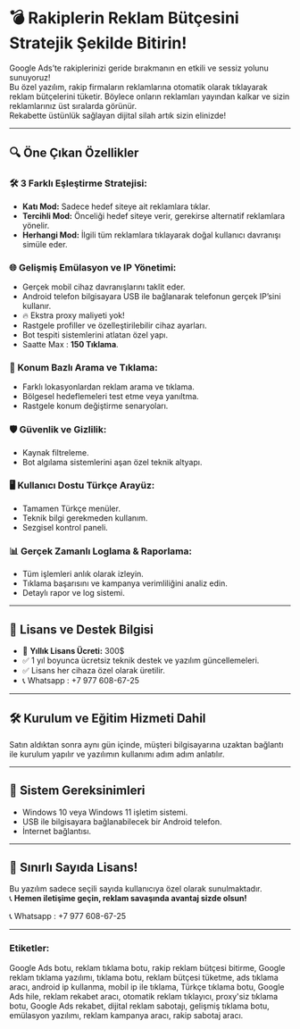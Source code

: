 # 💣 Rakiplerin Reklam Bütçesini Stratejik Şekilde Bitirin!

Google Ads’te rakiplerinizi geride bırakmanın en etkili ve sessiz yolunu sunuyoruz!  
Bu özel yazılım, rakip firmaların reklamlarına otomatik olarak tıklayarak reklam bütçelerini tüketir. Böylece onların reklamları yayından kalkar ve sizin reklamlarınız üst sıralarda görünür.  
Rekabette üstünlük sağlayan dijital silah artık sizin elinizde!

---

## 🔍 Öne Çıkan Özellikler

### 🛠️ 3 Farklı Eşleştirme Stratejisi:
- **Katı Mod:** Sadece hedef siteye ait reklamlara tıklar.
- **Tercihli Mod:** Önceliği hedef siteye verir, gerekirse alternatif reklamlara yönelir.
- **Herhangi Mod:** İlgili tüm reklamlara tıklayarak doğal kullanıcı davranışı simüle eder.

### 🌐 Gelişmiş Emülasyon ve IP Yönetimi:
- Gerçek mobil cihaz davranışlarını taklit eder.
- Android telefon bilgisayara USB ile bağlanarak telefonun gerçek IP’sini kullanır.
- 🔥 Ekstra proxy maliyeti yok!
- Rastgele profiller ve özelleştirilebilir cihaz ayarları.
- Bot tespiti sistemlerini atlatan özel yapı.
- Saatte Max : **150 Tıklama**.

### 📍 Konum Bazlı Arama ve Tıklama:
- Farklı lokasyonlardan reklam arama ve tıklama.
- Bölgesel hedeflemeleri test etme veya yanıltma.
- Rastgele konum değiştirme senaryoları.

### 🛡️ Güvenlik ve Gizlilik:
- Kaynak filtreleme.
- Bot algılama sistemlerini aşan özel teknik altyapı.

### 🖥️ Kullanıcı Dostu Türkçe Arayüz:
- Tamamen Türkçe menüler.
- Teknik bilgi gerekmeden kullanım.
- Sezgisel kontrol paneli.

### 📊 Gerçek Zamanlı Loglama & Raporlama:
- Tüm işlemleri anlık olarak izleyin.
- Tıklama başarısını ve kampanya verimliliğini analiz edin.
- Detaylı rapor ve log sistemi.

---

## 💸 Lisans ve Destek Bilgisi

- 🎯 **Yıllık Lisans Ücreti:** 300$
- ✅ 1 yıl boyunca ücretsiz teknik destek ve yazılım güncellemeleri.
- ✅ Lisans her cihaza özel olarak üretilir.
- 📞 Whatsapp : +7 977 608-67-25

---

## 🛠️ Kurulum ve Eğitim Hizmeti Dahil

Satın aldıktan sonra aynı gün içinde, müşteri bilgisayarına uzaktan bağlantı ile kurulum yapılır ve yazılımın kullanımı adım adım anlatılır.

---

## 🧰 Sistem Gereksinimleri

- Windows 10 veya Windows 11 işletim sistemi.
- USB ile bilgisayara bağlanabilecek bir Android telefon.
- İnternet bağlantısı.

---

## 🚀 Sınırlı Sayıda Lisans!

Bu yazılım sadece seçili sayıda kullanıcıya özel olarak sunulmaktadır.  
📞 **Hemen iletişime geçin, reklam savaşında avantaj sizde olsun!**

📞 Whatsapp : +7 977 608-67-25

---

### Etiketler:
Google Ads botu, reklam tıklama botu, rakip reklam bütçesi bitirme, Google reklam tıklama yazılımı, tıklama botu, reklam bütçesi tüketme, ads tıklama aracı, android ip kullanma, mobil ip ile tıklama, Türkçe tıklama botu, Google Ads hile, reklam rekabet aracı, otomatik reklam tıklayıcı, proxy'siz tıklama botu, Google Ads rekabet, dijital reklam sabotajı, gelişmiş tıklama botu, emülasyon yazılımı, reklam kampanya aracı, rakip sabotaj aracı.
